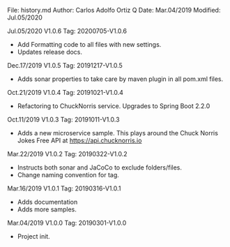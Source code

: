 File:     history.md
Author:   Carlos Adolfo Ortiz Q
Date:     Mar.04/2019
Modified: Jul.05/2020

Jul.05/2020 V1.0.6 Tag: 20200705-V1.0.6
- Add Formatting code to all files with new settings.
- Updates release docs.

Dec.17/2019 V1.0.5 Tag: 20191217-V1.0.5
- Adds sonar properties to take care by maven plugin in all pom.xml files.

Oct.21/2019 V1.0.4 Tag: 20191021-V1.0.4
- Refactoring to ChuckNorris service.
  Upgrades to Spring Boot 2.2.0
  
Oct.11/2019 V1.0.3 Tag: 20191011-V1.0.3
- Adds a new microservice sample.
  This plays around the Chuck Norris Jokes Free API at https://api.chucknorris.io

Mar.22/2019 V1.0.2 Tag: 20190322-V1.0.2
- Instructs both sonar and JaCoCo to exclude folders/files.
- Change naming convention for tag.

Mar.16/2019 V1.0.1 Tag: 20190316-V1.0.1
- Adds documentation
- Adds more samples.

Mar.04/2019 V1.0.0 Tag: 20190301-V1.0.0
- Project init.